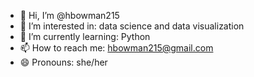 - 👋 Hi, I’m @hbowman215
- 👀 I’m interested in: data science and data visualization
- 🌱 I’m currently learning: Python
- 📫 How to reach me: hbowman215@gmail.com
- 😄 Pronouns: she/her

<!---
hbowman215/hbowman215 is a ✨ special ✨ repository because its `README.md` (this file) appears on your GitHub profile.
You can click the Preview link to take a look at your changes.
--->
